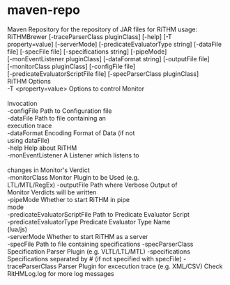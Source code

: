 # maven-repo
Maven Repository for the repository of JAR files for RiTHM usage: RiTHMBrewer [-traceParserClass pluginClass] [-help] [-T <br>
       property=value] [-serverMode] [-predicateEvaluatorType string] [-dataFile <br>
       file] [-specFile file] [-specifications string] [-pipeMode] <br>
       [-monEventListener pluginClass] [-dataFormat string] [-outputFile file] <br>
       [-monitorClass pluginClass] [-configFile file] <br>
       [-predicateEvaluatorScriptFile file] [-specParserClass pluginClass] <br>
RiTHM Options <br>
 -T <property=value>                    Options to control Monitor  <br> <br>
                                        Invocation <br>
 -configFile <file>                     Path to Configuration file <br>
 -dataFile <file>                       Path to file containing an <br>
                                        execution trace <br>
 -dataFormat <string>                   Encoding Format of Data (if not <br>
                                        using dataFile) <br>
 -help                                  Help about RiTHM <br>
 -monEventListener <pluginClass>        A Listener which listens to <br> <br>
                                        changes in Monitor's Verdict <br>
 -monitorClass <pluginClass>            Monitor Plugin to be Used (e.g. <br>
                                        LTL/MTL/RegEx)
 -outputFile <file>                     Path where Verbose Output of <br>
                                        Monitor Verdicts will be written <br>
 -pipeMode                              Whether to start RiTHM in pipe <br>
                                        mode <br>
 -predicateEvaluatorScriptFile <file>   Path to Predicate Evaluator Script <br>
 -predicateEvaluatorType <string>       Predicate Evaluator Type Name <br>
                                        (lua/js) <br>
 -serverMode                            Whether to start RiTHM as a server <br>
 -specFile <file>                       Path to file containing
                                        specifications
 -specParserClass <pluginClass>         Specification Parser Plugin (e.g.
                                        VLTL/LTL/MTL)
 -specifications <string>               Specifications separated by # (if
                                        not specified with specFile)
 -traceParserClass <pluginClass>        Parser Plugin for excecution trace
                                        (e.g. XML/CSV)
Check RitHMLog.log for more log messages
